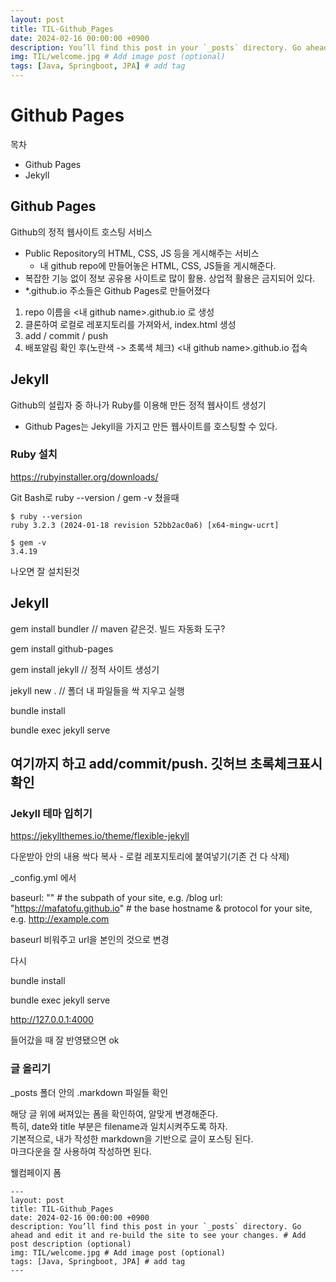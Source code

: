 ```yaml
---
layout: post
title: TIL-Github_Pages
date: 2024-02-16 00:00:00 +0900
description: You’ll find this post in your `_posts` directory. Go ahead and edit it and re-build the site to see your changes. # Add post description (optional)
img: TIL/welcome.jpg # Add image post (optional)
tags: [Java, Springboot, JPA] # add tag
---
```

# Github Pages

목차
- Github Pages
- Jekyll

## Github Pages
Github의 정적 웹사이트 호스팅 서비스
- Public Repository의 HTML, CSS, JS 등을 게시해주는 서비스
    - 내 github repo에 만들어놓은  HTML, CSS, JS들을 게시해준다.
- 복잡한 기능 없이 정보 공유용 사이트로 많이 활용. 상업적 활용은 금지되어 있다.
- *.github.io 주소들은 Github Pages로 만들어졌다

1. repo 이름을 <내 github name>.github.io 로 생성
2. 클론하여 로컬로 레포지토리를 가져와서, index.html 생성
3. add / commit / push
4. 배포알림 확인 후(노란색 -> 초록색 체크) <내 github name>.github.io 접속

## Jekyll
Github의 설립자 중 하나가 Ruby를 이용해 만든 정적 웹사이트 생성기
- Github Pages는 Jekyll을 가지고 만든 웹사이트를 호스팅할 수 있다.

### Ruby 설치
https://rubyinstaller.org/downloads/  
 
Git Bash로 ruby --version / gem -v 쳤을때  
```
$ ruby --version
ruby 3.2.3 (2024-01-18 revision 52bb2ac0a6) [x64-mingw-ucrt]

$ gem -v
3.4.19
```
나오면 잘 설치된것  

## Jekyll

gem install bundler // maven 같은것. 빌드 자동화 도구?

gem install github-pages

gem install jekyll // 정적 사이트 생성기

jekyll new . // 폴더 내 파일들을 싹 지우고 실행

bundle install

bundle exec jekyll serve

여기까지 하고 add/commit/push. 깃허브 초록체크표시 확인
---

### Jekyll 테마 입히기

https://jekyllthemes.io/theme/flexible-jekyll

다운받아 안의 내용 싹다 복사 - 로컬 레포지토리에 붙여넣기(기존 건 다 삭제)  

_config.yml 에서

baseurl: "" # the subpath of your site, e.g. /blog
url: "https://mafatofu.github.io" # the base hostname & protocol for your site, e.g. http://example.com

baseurl 비워주고 url을 본인의 것으로 변경

다시

bundle install

bundle exec jekyll serve

http://127.0.0.1:4000 

들어갔을 때 잘 반영됐으면 ok


### 글 올리기
_posts 폴더 안의 .markdown 파일들 확인

해당 글 위에 써져있는 폼을 확인하여, 알맞게 변경해준다.  
특히, date와 title 부분은 filename과 일치시켜주도록 하자.  
기본적으로, 내가 작성한 markdown을 기반으로 글이 포스팅 된다.  
마크다운을 잘 사용하여 작성하면 된다.

웰컴페이지 폼
```
---
layout: post
title: TIL-Github_Pages
date: 2024-02-16 00:00:00 +0900
description: You’ll find this post in your `_posts` directory. Go ahead and edit it and re-build the site to see your changes. # Add post description (optional)
img: TIL/welcome.jpg # Add image post (optional)
tags: [Java, Springboot, JPA] # add tag
---
```